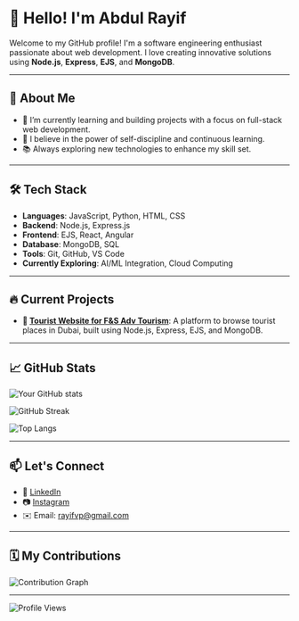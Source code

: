 # 👋 Hello! I'm Abdul Rayif

Welcome to my GitHub profile! I'm a software engineering enthusiast passionate about web development. I love creating innovative solutions using **Node.js**, **Express**, **EJS**, and **MongoDB**.

---

## 🚀 About Me
- 🌱 I’m currently learning and building projects with a focus on full-stack web development.
- 🎯 I believe in the power of self-discipline and continuous learning.
- 📚 Always exploring new technologies to enhance my skill set.

---

## 🛠️ Tech Stack
- **Languages**: JavaScript, Python, HTML, CSS
- **Backend**: Node.js, Express.js
- **Frontend**: EJS, React, Angular
- **Database**: MongoDB, SQL
- **Tools**: Git, GitHub, VS Code
- **Currently Exploring**: AI/ML Integration, Cloud Computing

---

## 🔥 Current Projects
- **🌆 [Tourist Website for F&S Adv Tourism](https://github.com/Abdulrayifvp/F-AND-S-WEB)**: A platform to browse tourist places in Dubai, built using Node.js, Express, EJS, and MongoDB.

---

## 📈 GitHub Stats
![Your GitHub stats](https://github-readme-stats.vercel.app/api?username=Abdulrayifvp&show_icons=true&theme=radical)

![GitHub Streak](https://github-readme-streak-stats.herokuapp.com/?user=Abdulrayifvp&theme=radical)

![Top Langs](https://github-readme-stats.vercel.app/api/top-langs/?username=Abdulrayifvp&layout=compact&theme=radical)

---

## 📫 Let's Connect
- 💼 [LinkedIn](https://www.linkedin.com/in/rayifvp/)
- 📷 [Instagram](https://www.instagram.com/rayif_vp/)
- ✉️ Email: rayifvp@gmail.com

---

## 🗓️ My Contributions
![Contribution Graph](https://github.com/yourusername/yourrepo/assets/contribution-graph.png)

---

![Profile Views](https://komarev.com/ghpvc/?username=Abdulrayifvp&color=blue)
